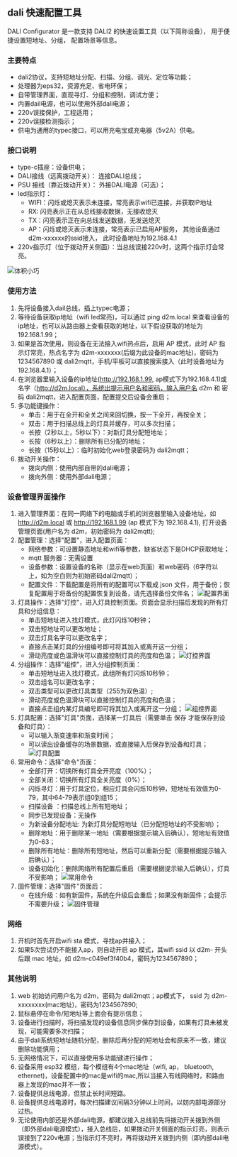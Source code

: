 ## dali 快速配置工具

DALI Configurator 是一款支持 DALI2 的快速设置工具（以下简称设备）， 用于便捷设置短地址、分组， 配置场景等信息。

### 主要特点

- dali2协议，支持短地址分配、扫描、分组、调光、定位等功能；
- 处理器为eps32，资源充足、省电环保；
- 自带管理界面，直观寻灯、分组和控制，调试方便；
- 内置dail电源，也可以使用外部dali电源；
- 220v误接保护，工程适用；
- 220v误接检测指示；
- 供电为通用的typec接口，可以用充电宝或充电器（5v2A）供电。

### 接口说明
- type-c插座：设备供电；
- DALI接线（远离拨动开关）： 连接DALI总线；
- PSU 接线（靠近拨动开关）： 外接DALI电源（可选）；
- led指示灯：
    - WIFI：闪烁或熄灭表示未连接，常亮表示wifi已连接，并获取IP地址
    - RX: 闪亮表示正在从总线接收数据，无接收熄灭
    - TX：闪亮表示正在向总线发送数据，无发送熄灭 
    - AP：闪烁或熄灭表示未连接，常亮表示已启用AP服务， 其他设备通过d2m-xxxxxx的ssid接入， 此时设备地址为192.168.4.1
- 220v指示灯（位于拨动开关侧面）：当总线误接220v时，这两个指示灯会常亮。
    
![体积小巧](/res/configurator.png)

### 使用方法
1. 先将设备接入dail总线，插上typec电源；
2. 等待设备获取ip地址（wifi led常亮)，可以通过 ping d2m.local 来查看设备的ip地址，也可以从路由器上查看获取的地址，以下假设获取的地址为 192.168.1.99；
3. 如果是首次使用，则设备在无法接入wifi热点后，启用 AP 模式，此时 AP 指示灯常亮，热点名字为 d2m-xxxxxxx(后缀为此设备的mac地址)，密码为 1234567890 或 dali2mqtt，手机/平板可以直接搜索接入（此时设备地址为192.168.4.1）；
4. 在浏览器里输入设备的ip地址(http://192.168.1.99,  ap模式下为192.168.4.1)或名字（http://d2m.local），系统出提示用户名和密码，输入用户名 d2m 和 密码 dali2mqtt，进入配置页面，配置提交后设备会重启；
5. 多功能键操作：
    - 单击：用于在全开和全关之间来回切换，按一下全开，再按全关；
    - 双击：用于扫描总线上的灯具并缓存，可以多次扫描；
    - 长按（2秒以上，5秒以下）：对新灯具分配短地址；
    - 长按（6秒以上）：删除所有已分配的地址；
    - 长按（15秒以上）：临时初始化web登录密码为 dali2mqtt；
6. 拨动开关操作：
    - 拨向内侧：使用内部自带的dali电源；
    - 拨向外侧：使用外部dali电源；


### 设备管理界面操作
1. 进入管理界面：在同一网络下的电脑或手机的浏览器里输入设备地址，如 http://d2m.local 或 http://192.168.1.99 (ap 模式下为 192.168.4.1), 打开设备管理页面(用户名为 d2m，初始密码为 dali2mqtt);
2. 配置管理：选择"配置"，进入配置页面：
    - 网络参数：可设置静态地址和wifi等参数，缺省状态下是DHCP获取地址；
    - mqtt 服务器：无需设置
    - 设备参数：设置设备的名称（显示在web页面）和web密码（6字符以上，如为空白则为初始密码dali2mqtt）；
    - 配置文件：下载配置是将所有的配置可以下载成 json 文件，用于备份；恢复配置用于将备份的配置恢复到设备，请先选择备份文件名；
    ![配置界面](/res/dail_web_4.png)
3. 灯具操作：选择"灯控"，进入灯具控制页面。页面会显示扫描后发现的所有灯具和分组信息：
    - 单击短地址进入找灯模式，此灯闪烁10秒钟；
    - 双击短地址可以更改地址；
    - 双击灯具名字可以更改名字；
    - 直接点击某灯具的分组编号即可将其加入或离开这一分组；
    - 滑动亮度或色温滑块可以直接控制灯具的亮度和色温；
    ![灯控界面](/res/dail_web_1.png)
4. 分组操作：选择"组控"，进入分组控制页面：
    - 单击短地址进入找灯模式，此组所有灯闪烁10秒钟；
    - 双击组名可以更改名字；
    - 双击类型可以更改灯具类型（255为双色温）;
    - 滑动亮度或色温滑块可以直接控制灯具的亮度和色温；
    - 直接点击组内某灯具编号即可将其加入或离开这一分组；
    ![组控界面](/res/dail_web_2.png)
5. 灯具配置：选择"灯具"页面，选择某一灯具后（需要单击 保存 才能保存到设备和灯具）：
    - 可以输入渐变速率和渐变时间；
    - 可以读出设备缓存的场景数据，或直接输入后保存到设备和灯具；
    ![灯具配置](/res/dail_web_3.png)
6. 常用命令：选择"命令"页面：
    - 全部打开：切换所有灯具全开亮度（100%）；
    - 全部关闭：切换所有灯具全关亮度（0%）；
    - 闪烁寻灯：用于灯具定位，相应灯具会闪烁10秒钟，短地址有效值为0-79，其中64-79表示组0到组15；
    - 扫描设备 ：扫描总线上所有短地址；
    - 同步已发现设备：无操作
    - 为新设备分配地址: 为新灯具分配短地址（已分配短地址的不受影响）；
    - 删除地址：用于删除某一地址（需要根据提示输入后确认），短地址有效值为0-63；
    - 删除所有地址：删除所有短地址，然后可以重新分配（需要根据提示输入后确认）；
    - 设备初始化：删除网络所有配置后重启（需要根据提示输入后确认），灯具不受影响；
    ![常用命令](/res/dail_web_6.png)
6. 固件管理：选择"固件"页面后：
    - 在线升级：如有新固件，系统在升级后会重启；如果没有新固件；会提示不需要升级；
    ![固件管理](/res/dail_web_5.png)

### 网络
1. 开机时首先开启wifi sta 模式，寻找ap并接入；
3. 如果5次尝试仍不能接入ap，则自动开启 ap 模式，其wifi ssid 以 d2m- 开头后跟 mac 地址，如 d2m-c049ef3f40b4，密码为1234567890；

### 其他说明
1. web 初始访问用户名为 d2m，密码为 dali2mqtt；ap模式下， ssid 为 d2m-xxxxxxxx(mac地址)，密码为1234567890;
2. 鼠标悬停在命令/短地址等上面会有提示信息；
3. 设备进行扫描时，将扫描发现的设备信息同步保存到设备，如果有灯具未被发现，可能需要多次扫描；
4. 由于dali系统短地址随机分配，删除后再分配的短地址会和原来不一致，建议删除功能慎用；
5. 无网络情况下，可以直接使用多功能键进行操作；
6. 设备采用 esp32 模组，每个模组有4个mac地址（wifi, ap， bluetooth, ethernet)，设备配置中的mac是wifi的mac,所以当接入有线网络时，和路由器上发现的mac并不一致；
7. 设备提供总线电源，但禁止长时间短路。
8. 设备提供总线电源时，每次扫描建议间隔3分钟以上时间，以妨内部电源部分过热。
9. 无论使用内部还是外部dali电源，都建议接入总线前先将拨动开关拨到外侧（即外部dali电源模式），接入总线后，如果拨动开关侧面的指示灯亮，则表示误接到了220v电源；当指示灯不亮时，再将拨动开关拨到内侧（即内部dali电源模式）。